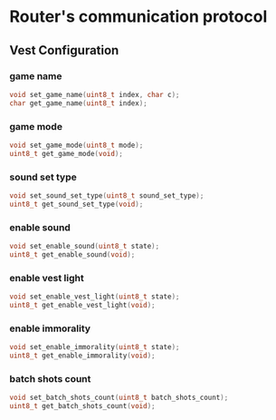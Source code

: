 # Router's communication protocol

## Vest Configuration

### game name
```C
void set_game_name(uint8_t index, char c);
char get_game_name(uint8_t index);
```

### game mode
```C
void set_game_mode(uint8_t mode);
uint8_t get_game_mode(void);
```

### sound set type
```C
void set_sound_set_type(uint8_t sound_set_type);
uint8_t get_sound_set_type(void);
```

### enable sound
```C
void set_enable_sound(uint8_t state);
uint8_t get_enable_sound(void);
```

### enable vest light
```C
void set_enable_vest_light(uint8_t state);
uint8_t get_enable_vest_light(void);
```

### enable immorality
```C
void set_enable_immorality(uint8_t state);
uint8_t get_enable_immorality(void);
```

### batch shots count
```C
void set_batch_shots_count(uint8_t batch_shots_count);
uint8_t get_batch_shots_count(void);
```
